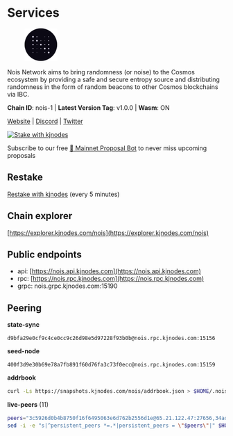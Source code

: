 # Services

<figure><img src="https://raw.githubusercontent.com/kj89/cosmos-images/main/logos/nois.png" alt=""><figcaption></figcaption></figure>

Nois Network aims to bring randomness (or noise)  to the Cosmos ecosystem by providing a safe and  secure entropy source and distributing randomness  in the form of random beacons to other Cosmos blockchains via IBC.

**Chain ID**: nois-1 | **Latest Version Tag**: v1.0.0 | **Wasm**: ON

[Website](https://nois.network) | [Discord](https://discord.gg/dHdpwtEb6F) | [Twitter](https://twitter.com/NoisRNG)

[![Stake with kjnodes](https://i.ibb.co/cr44Q8j/button-stake-with-kjnodes.png)](https://restake.app/nois/noisvaloper1fe7ju873fkknmfrmytaft93y5rlf0xcrqtp39k)

Subscribe to our free [🤖 Mainnet Proposal Bot](https://t.me/kjnodes_proposal_bot) to never miss upcoming proposals

## Restake

[Restake with kjnodes](https://restake.app/nois/noisvaloper1fe7ju873fkknmfrmytaft93y5rlf0xcrqtp39k) (every 5 minutes)
## Chain explorer
[https://explorer.kjnodes.com/nois](https://explorer.kjnodes.com/nois)

## Public endpoints

* api: [https://nois.api.kjnodes.com](https://nois.api.kjnodes.com)
* rpc: [https://nois.rpc.kjnodes.com](https://nois.rpc.kjnodes.com)
* grpc: nois.grpc.kjnodes.com:15190

## Peering

**state-sync**

```text
d9bfa29e0cf9c4ce0cc9c26d98e5d97228f93b0b@nois.rpc.kjnodes.com:15156
```

**seed-node**

```text
400f3d9e30b69e78a7fb891f60d76fa3c73f0ecc@nois.rpc.kjnodes.com:15159
```

**addrbook**
```bash
curl -Ls https://snapshots.kjnodes.com/nois/addrbook.json > $HOME/.noisd/config/addrbook.json
```

**live-peers** (11)
```bash
peers="3c5926d0b4b8750f16f6495063e6d762b2556d1e@65.21.122.47:27656,34ad29a8a93053aeb6d8c27d8d20bd7131d6b524@178.63.8.245:60656,d4f30672ef58f234fd13b503f7ca3d32ffc4e7a2@45.63.104.164:26656,ad53e98a88aa0c6f724b457ad6575b83c5f4a02b@167.235.15.19:30656,288e7a14ccac3cdc1d8ab20335d4c48edf5930f2@84.46.250.136:17356,b26e5ac4afbadf96ad31ee3aeb5e6557f2894037@65.108.199.222:30656,0cf59ab91e4a96d6e5427d903644edd18d9421d1@142.132.248.138:26786,40692288807db7ac022e24e9247cd60e7fc995c7@81.0.248.57:17356,23d7872bdd8b1bf80b52cb20da57b88a4935bc3d@65.109.30.197:22656,c86b0c3ffb4fa65b188ac68d2872a9d91559bce1@65.21.55.133:26656,d9bfa29e0cf9c4ce0cc9c26d98e5d97228f93b0b@65.109.88.38:15156"
sed -i -e "s|^persistent_peers *=.*|persistent_peers = \"$peers\"|" $HOME/.noisd/config/config.toml
```
